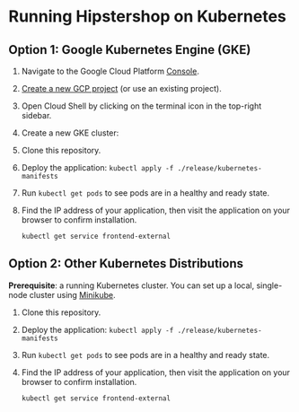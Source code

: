 # Running Hipstershop on Kubernetes 

## Option 1: Google Kubernetes Engine (GKE)

1. Navigate to the Google Cloud Platform [Console](https://console.cloud.google.com). 
1. [Create a new GCP project](https://cloud.google.com/resource-manager/docs/creating-managing-projects) (or use an existing project). 
1. Open Cloud Shell by clicking on the terminal icon in the top-right sidebar.
1. Create a new GKE cluster: 
1. Clone this repository.
1. Deploy the application: `kubectl apply -f ./release/kubernetes-manifests`  
1. Run `kubectl get pods` to see pods are in a healthy and ready state.
1.  Find the IP address of your application, then visit the application on your
    browser to confirm installation.

        kubectl get service frontend-external


## Option 2: Other Kubernetes Distributions 

**Prerequisite**: a running Kubernetes cluster. You can set up a local, single-node cluster using
[Minikube](https://github.com/kubernetes/minikube).

1. Clone this repository.
1. Deploy the application: `kubectl apply -f ./release/kubernetes-manifests`  
1. Run `kubectl get pods` to see pods are in a healthy and ready state.
1.  Find the IP address of your application, then visit the application on your
    browser to confirm installation.

        kubectl get service frontend-external
